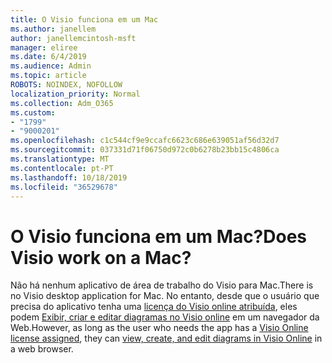 ```yaml
---
title: O Visio funciona em um Mac
ms.author: janellem
author: janellemcintosh-msft
manager: eliree
ms.date: 6/4/2019
ms.audience: Admin
ms.topic: article
ROBOTS: NOINDEX, NOFOLLOW
localization_priority: Normal
ms.collection: Adm_O365
ms.custom:
- "1799"
- "9000201"
ms.openlocfilehash: c1c544cf9e9ccafc6623c686e639051af56d32d7
ms.sourcegitcommit: 037331d71f06750d972c0b6278b23bb15c4806ca
ms.translationtype: MT
ms.contentlocale: pt-PT
ms.lasthandoff: 10/18/2019
ms.locfileid: "36529678"
---
```

# <a name="does-visio-work-on-a-mac"></a><span data-ttu-id="a8eef-102">O Visio funciona em um Mac?</span><span class="sxs-lookup"><span data-stu-id="a8eef-102">Does Visio work on a Mac?</span></span>

<span data-ttu-id="a8eef-103">Não há nenhum aplicativo de área de trabalho do Visio para Mac.</span><span class="sxs-lookup"><span data-stu-id="a8eef-103">There is no Visio desktop application for Mac.</span></span> <span data-ttu-id="a8eef-104">No entanto, desde que o usuário que precisa do aplicativo tenha uma [licença do Visio online atribuída](https://docs.microsoft.com/office365/admin/subscriptions-and-billing/assign-licenses-to-users?wt.mc_id=OfficeAdm_ClientDIA_Alchemy1799), eles podem [Exibir, criar e editar diagramas no Visio online](https://support.office.com/article/06f04845-91b8-4e8f-881f-a43c970735fc?wt.mc_id=OfficeAdm_ClientDIA_Alchemy1799) em um navegador da Web.</span><span class="sxs-lookup"><span data-stu-id="a8eef-104">However, as long as the user who needs the app has a [Visio Online license assigned](https://docs.microsoft.com/office365/admin/subscriptions-and-billing/assign-licenses-to-users?wt.mc_id=OfficeAdm_ClientDIA_Alchemy1799), they can [view, create, and edit diagrams in Visio Online](https://support.office.com/article/06f04845-91b8-4e8f-881f-a43c970735fc?wt.mc_id=OfficeAdm_ClientDIA_Alchemy1799) in a web browser.</span></span>
  
  